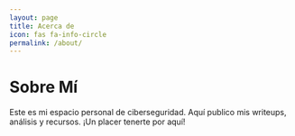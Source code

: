 ```yaml
---
layout: page
title: Acerca de
icon: fas fa-info-circle
permalink: /about/
---
```


# Sobre Mí

Este es mi espacio personal de ciberseguridad. Aquí publico mis writeups, análisis y recursos. ¡Un placer tenerte por aquí!
